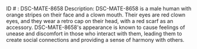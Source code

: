 ID # : DSC-MATE-8658
Description: DSC-MATE-8658 is a male human with orange stripes on their face and a clown mouth. Their eyes are red clown eyes, and they wear a retro cap on their head, with a red scarf as an accessory. DSC-MATE-8658's appearance is known to cause feelings of unease and discomfort in those who interact with them, leading them to create social connections and providing a sense of harmony with others.